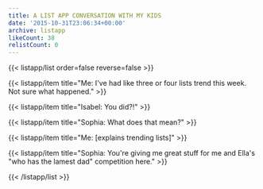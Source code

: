 ```yaml
---
title: A LIST APP CONVERSATION WITH MY KIDS
date: '2015-10-31T23:06:34+00:00'
archive: listapp
likeCount: 38
relistCount: 0
---
```


<!--more-->

{{< listapp/list order=false reverse=false >}}

   {{< listapp/item title="Me: I've had like three or four lists trend this week. Not sure what happened." >}}

   {{< listapp/item title="Isabel: You did?!" >}}

   {{< listapp/item title="Sophia: What does that mean?" >}}

   {{< listapp/item title="Me: [explains trending lists]" >}}

   {{< listapp/item title="Sophia: You're giving me great stuff for me and Ella's \"who has the lamest dad\" competition here." >}}

{{< /listapp/list >}}
